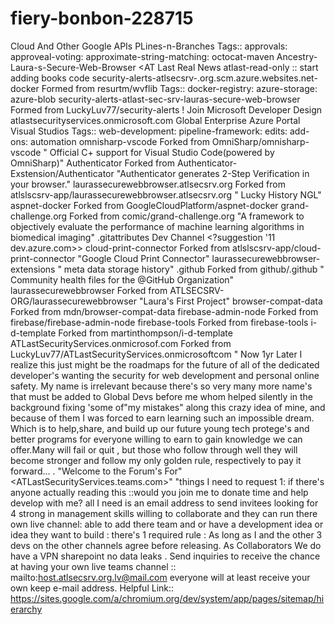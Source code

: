 # fiery-bonbon-228715
Cloud And Other Google APIs
PLines-n-Branches Tags:: approvals: approveal-voting: approximate-string-matching: octocat-maven
Ancestry-Laura-s-Secure-Web-Browser <AT Last Real News
atlast-read-only :: start adding books code
security-alerts-atlsecsrv-.org.scm.azure.websites.net-docker Formed from resurtm/wvflib Tags:: docker-registry: azure-storage: azure-blob
security-alerts-atlast-sec-srv-lauras-secure-web-browser Formed from LuckyLuv77/security-alerts ! Join Microsoft Developer Design
atlastsecurityservices.onmicrosoft.com Global Enterprise Azure Portal Visual Studios Tags:: web-development: pipeline-framework: edits: add-ons: automation
omnisharp-vscode Forked from OmniSharp/omnisharp-vscode " Official C+ support for Visual Studio Code(powered by OmniSharp)"
Authenticator Forked from Authenticator-Exstension/Authenticator "Authenticator generates 2-Step Verification in your browser."
laurassecurewebbrowser.atlsecsrv.org Forked from atlslscsrv-app/laurassecurewebbrowser.atlsecsrv.org " Lucky History NGL"
aspnet-docker Forked from GoogleCloudPlatform/aspnet-docker
grand-challenge.org Forked from comic/grand-challenge.org "A framework to objectively evaluate the performance of machine learning algorithms in biomedical imaging"
.gitattributes Dev Channel <?suggestion '11 dev.azure.com>>
cloud-print-connector Forked from atlslscsrv-app/cloud-print-connector "Google Cloud Print Connector"
laurassecurewebbrowser-extensions " meta data storage history"
.github Forked from github/.github " Community health files for the @GitHub Organization"
laurassecurewebbrowser Forked from ATLSECSRV-ORG/laurassecurewebbrowser "Laura's First Project"
browser-compat-data Forked from mdn/browser-compat-data
firebase-admin-node Forked from firebase/firebase-admin-node
firebase-tools Forked from firebase-tools
i-d-template Forked from martinthompson/i-d-template
ATLastSecurityServices.onmicrosof.com Forked from LuckyLuv77/ATLastSecurityServices.onmicrosoftcom " Now 1yr Later I realize this just might be the roadmaps for the future of all of the dedicated developer's wanting the security for web development and personal online safety. My name is irrelevant because there's so very many more name's that must be added to Global Devs before me whom helped silently in the background fixing 'some of"my mistakes" along this crazy idea of mine, and because of them I was forced to earn learning such an impossible dream. Which is to help,share, and build up our future young tech protege's and better programs for everyone willing to earn to gain knowledge we can offer.Many will fail or quit , but those who follow through well they will become stronger and follow my only golden rule, respectively to pay it forward... . "Welcome to the Forum's For" <ATLastSecurityServices.teams.com>" "things I need to request 1: if there's anyone actually reading this ::would you join me to donate time and help develop with me? all I need is an email address to send invitees looking for 4 strong in management skills willing to collaborate and they can run there own live channel: able  to add there team and or  have a development idea or idea they want to build : there's 1 required rule : As long as I and the other 3 devs on the other channels agree before releasing. As Collaborators We do have a VPN  sharepoint no data leaks .
Send inquiries to receive the chance at having your own live teams channel :: mailto:host.atlsecsrv.org.lv@mail.com everyone will at least receive your own keep e-mail address.
Helpful Link:: https://sites.google.com/a/chromium.org/dev/system/app/pages/sitemap/hierarchy

